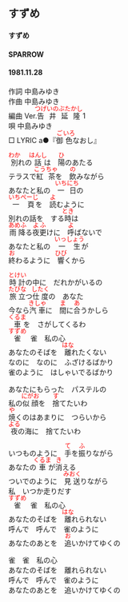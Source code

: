 <style type="text/css">
	ruby{
	    ruby-position: over;
	}
	ruby > rt{font-size: 12px;color:red;}
	p{font:16px;font-size: '楷体'}
</style>
## すずめ
#### すずめ
#### SPARROW
#### 1981.11.28


作詞      中島みゆき  
作曲      中島みゆき  
編曲 </rb><rp>(</rp><rt>Ver.</rt><rp>)</rp></ruby><ruby><rb>告井延隆</rb><rp>(</rp><rt>つげいのぶたかし</rt><rp>)</rp></ruby> </rb><rp>(</rp><rt>1</rt><rp>)</rp></ruby>  
唄         中島みゆき  
□ LYRIC </rb><rp>(</rp><rt>a</rt><rp>)</rp></ruby>●『<ruby><rb>御</rb><rp>(</rp><rt>ご</rt><rp>)</rp></ruby><ruby><rb>色</rb><rp>(</rp><rt>いろ</rt><rp>)</rp></ruby>なおし』　　


<ruby><rb>別</rb><rp>(</rp><rt>わか</rt><rp>)</rp></ruby>れの<ruby><rb>話</rb><rp>(</rp><rt>はんし</rt><rp>)</rp></ruby>は　<ruby><rb>陽</rb><rp>(</rp><rt>ひ</rt><rp>)</rp></ruby>のあたる  
テラスで<ruby><rb>紅茶</rb><rp>(</rp><rt>こうちゃ</rt><rp>)</rp></ruby>を　<ruby><rb>飲</rb><rp>(</rp><rt>の</rt><rp>)</rp></ruby>みながら  
あなたと私の　<ruby><rb>一日</rb><rp>(</rp><rt>いちにち</rt><rp>)</rp></ruby>の  
<ruby><rb>一頁</rb><rp>(</rp><rt>いちぺーじ</rt><rp>)</rp></ruby>を　<ruby><rb>読</rb><rp>(</rp><rt>よ</rt><rp>)</rp></ruby>むように  
別れの話を　する<ruby><rb>時</rb><rp>(</rp><rt>とき</rt><rp>)</rp></ruby>は  
<ruby><rb>雨降</rb><rp>(</rp><rt>あめふ</rt><rp>)</rp></ruby>る<ruby><rb>夜更</rb><rp>(</rp><rt>よふ</rt><rp>)</rp></ruby>けに　<ruby><rb>呼</rb><rp>(</rp><rt>よ</rt><rp>)</rp></ruby>ばないで  
あなたと私の　<ruby><rb>一生</rb><rp>(</rp><rt>いっしょう</rt><rp>)</rp></ruby>が  
<ruby><rb>終</rb><rp>(</rp><rt>お</rt><rp>)</rp></ruby>わるように　<ruby><rb>響</rb><rp>(</rp><rt>ひび</rt><rp>)</rp></ruby>くから  
  
<ruby><rb>時計</rb><rp>(</rp><rt>とけい</rt><rp>)</rp></ruby>の中に　だれかがいるの  
<ruby><rb>旅立</rb><rp>(</rp><rt>たびな</rt><rp>)</rp></ruby>つ<ruby><rb>仕度</rb><rp>(</rp><rt>したく</rt><rp>)</rp></ruby>の　あなた  
今なら<ruby><rb>汽車</rb><rp>(</rp><rt>きしゃ</rt><rp>)</rp></ruby>に　<ruby><rb>間</rb><rp>(</rp><rt>ま</rt><rp>)</rp></ruby>に<ruby><rb>合</rb><rp>(</rp><rt>あ</rt><rp>)</rp></ruby>うかしら  
<ruby><rb>車</rb><rp>(</rp><rt>くるま</rt><rp>)</rp></ruby>を　さがしてくるわ  
<ruby><rb>雀</rb><rp>(</rp><rt>すずめ</rt><rp>)</rp></ruby>　雀　私の心  
あなたのそばを　<ruby><rb>離</rb><rp>(</rp><rt>はな</rt><rp>)</rp></ruby>れたくない  
なのに　なのに　ふざけるばかり  
雀のように　はしゃいでるばかり  
  
あなたにもらった　パステルの  
私の<ruby><rb>似顔</rb><rp>(</rp><rt>にがお</rt><rp>)</rp></ruby>を　<ruby><rb>捨</rb><rp>(</rp><rt>す</rt><rp>)</rp></ruby>てたいわ  
<ruby><rb>焼</rb><rp>(</rp><rt>や</rt><rp>)</rp></ruby>くのはあまりに　つらいから  
<ruby><rb>夜</rb><rp>(</rp><rt>よる</rt><rp>)</rp></ruby>の海に　捨てたいわ  
  
いつものように　<ruby><rb>手</rb><rp>(</rp><rt>て</rt><rp>)</rp></ruby>を<ruby><rb>振</rb><rp>(</rp><rt>ふ</rt><rp>)</rp></ruby>りながら  
あなたの<ruby><rb>車</rb><rp>(</rp><rt>くるま</rt><rp>)</rp></ruby>が<ruby><rb>消</rb><rp>(</rp><rt>き</rt><rp>)</rp></ruby>える  
ついでのように　<ruby><rb>見送</rb><rp>(</rp><rt>みおく</rt><rp>)</rp></ruby>りながら  
私　いつか走りだす  
<ruby><rb>雀</rb><rp>(</rp><rt>すずめ</rt><rp>)</rp></ruby>　雀　私の心  
あなたのそばを　<ruby><rb>離</rb><rp>(</rp><rt>はな</rt><rp>)</rp></ruby>れられない  
呼んで　呼んで　雀のように  
あなたのあとを　<ruby><rb>追</rb><rp>(</rp><rt>お</rt><rp>)</rp></ruby>いかけてゆくの  
  
雀　雀　私の心  
あなたのそばを　離れられない  
呼んで　呼んで　雀のように  
あなたのあとを　追いかけてゆくの  
